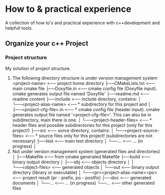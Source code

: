 # How to & practical experience
A collection of how to's and practical experience with c++development and helpfull tools.

## Organize your c++ Project

### Project structure

My solution of project structure.

 1. The following directory structure is under version management system
&lt;project-name&gt;                           <── project home directory
 ├──CMakeLists.txt                       <── main cmake file
 ├──Doxyfile.in                          <── cmake config file (Doxyfile input). cmake generates output file named 'Doxyfile'
 ├──readme.md                            <── readme content
 ├──include                              <── include directory, contains:
 │   └──&lt;project-alias-name&gt;             <──  * subdirectory for this project and
 │       ├──&lt;project-cfg-file&gt;.in        <──  * cmake config file (header input). cmake generates output file named '&lt;project-cfg-file&gt;'. This can also be in subdirectory, main there is one.
 │       └──&lt;project-header-files&gt;       <──  * header files and possible subdirectories for this project (only for this project!)
 ├──src                                  <── sorce directory, contains:
 │   └──&lt;project-source-files&gt;           <──  * source files only for this project! (subdirectories are not necessary)
 ├──test                                 <── main test directory
 │   └──...                              <── ... (in progress)
 │
 2. Not under version management system (generated files and directories)
 │
 ├──Makefile                             <── from cmake generated Makefile
 ├──build                                <── binary output directory
 │   ├──obj                              <── objects directory
 │   │   └──&lt;object-files&gt;               <── generated objects
 │   └──out                              <── binary output directory (library or executable)
 │       └──&lt;pr&gt;&lt;project-alias-name&gt;&lt;po&gt; <── project result (pr - prefix, po - postfix)
 ├──doc                                  <── generated documents
 │   └──...                              <── ... (in progress)
 └──...                                  <── other generated files
